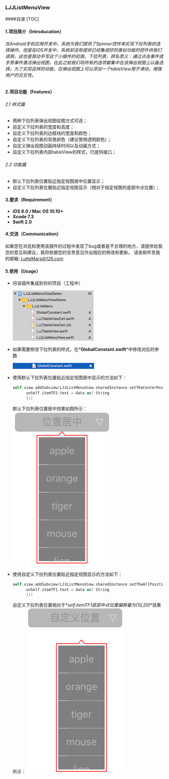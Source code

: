 ### LJJListMenuView
####目录
[TOC]
#### 1.项目简介（Introducation）
###### 在Android手机应用开发中，系统为我们提供了Spinner控件来实现下拉列表的选择操作。但是在iOS开发中，系统却没有提供已经集成好的类似功能的控件供我们调用，这也是我动手写这个小插件的初衷。下拉列表，顾名思义：通过点击事件或手势事件激活弹出视图，在此之前我们将所有的选项都集中在该弹出视图上以备选择。为了实现这样的功能，在弹出视图上可以添加一个tableView用于滑动，增强用户的交互性。

#### 2.项目功能（Features） 
###### 2.1 样式篇
- 两种下拉列表弹出视图绘图方式可选；
- 自定义下拉列表的宽度和高度；
- 自定义下拉列表的边框线的宽度和颜色；
- 自定义下拉列表的背景颜色（建议使用透明颜色）；
- 自定义弹出视图动画持续时间以及动画方式；
- 自定义下拉列表内部tableView的样式，已提供接口；

###### 2.2 功能篇
- 默认下拉列表位置贴近指定视图居中位置显示；
- 自定义下拉列表位置贴近指定视图显示（相对于指定视图的底部中点位置）；

#### 3.要求（Requirement）
- **iOS 8.0 / Mac OS 10.10+**
- **Xcode 7.3**
- **Swift 2.0**

#### 4.交流（Communication）
  如果您在浏览和使用该插件的过程中发现了bug或者是不合理的地方，请提供给我您的意见和建议，我将依据您的宝贵意见作出相应的修改和更新。
请发邮件至我的邮箱:  LutteMars@126.com

#### 5.使用（Usage）
- 将该插件集成到你的项目（工程中）

    ![集成](https://github.com/LutteMars/LJJListMenuView/blob/master/Pictures/add.png)
- 如果需要修改下拉列表的样式，在*__GlobalConstant.swift__*中修改对应的参数

    ![全局常量](https://github.com/LutteMars/LJJListMenuView/blob/master/Pictures/globalconstant.png)
- 使用默认下拉列表位置贴近指定视图居中显示的方法如下：

    ```Swift
    self.view.addSubview(LJJListMenuView.sharedInstance.setTheCenterPositionOfPopView(self.itemTF2, dataArray:self.dataArray,resultHandler: { (data) in
          unSelf.itemTF2.text = data as? String
          }))
    ```
  默认下拉列表位置居中效果如图所示：
  ![位置居中](https://github.com/LutteMars/LJJListMenuView/blob/master/Pictures/center.png)
  
- 使用自定义下拉列表位置贴近指定视图显示的方法如下：

    ```Swift
    self.view.addSubview(LJJListMenuView.sharedInstance.setTheAllPositionsOfPopView(self.itemTF1, popViewPosition: PopViewPositon.CENTER,offSize: CGPointMake(10, 20), dataArray: self.dataArray, resultHandler: { (data) in
          unSelf.itemTF1.text = data as? String
          }))
    ```
  自定义下拉列表位置相对于*_self.itemTF1_*底部中点位置偏移量为*_(10,20)_*效果所示：
  ![自定义位置](https://github.com/LutteMars/LJJListMenuView/blob/master/Pictures/custom.png)
